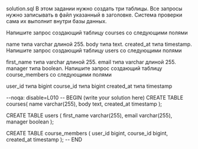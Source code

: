 solution.sql
В этом задании нужно создать три таблицы. Все запросы нужно записывать в файл указанный в заголовке. Система проверки сама их выполнит внутри базы данных.

Напишите запрос создающий таблицу courses со следующими полями

name типа varchar длиной 255.
body типа text.
created_at типа timestamp.
Напишите запрос создающий таблицу users со следующими полями

first_name типа varchar длиной 255.
email типа varchar длиной 255.
manager типа boolean.
Напишите запрос создающий таблицу course_members со следующими полями

user_id типа bigint
course_id типа bigint
created_at типа timestamp

--noqa: disable=L010
-- BEGIN (write your solution here)
CREATE TABLE courses(
name varchar(255),
body text,
created_at timestamp
);

CREATE TABLE users (
first_name varchar(255),
email varchar(255),
manager boolean
);

CREATE TABLE course_members (
user_id bigint,
course_id bigint,
created_at timestamp
);
-- END